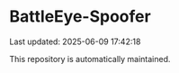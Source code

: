 # BattleEye-Spoofer

Last updated: 2025-06-09 17:42:18

This repository is automatically maintained.
